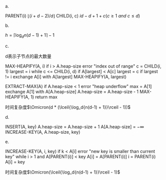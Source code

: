 a.

PARENT(i) $\lfloor{(i + d - 2) / d}\rfloor$
CHILD(i, c) $id - d + 1 + c (c \ge 1 \ and \ c \le d)$

b.

$h = \lceil{\log_d{n(d-1) + 1}}\rceil - 1$

c.

d表示子节点的最大数量

MAX-HEAPIFY(A, i)
    if i > A.heap-size
        error "index out of range"
    c = CHILD(i, 1)
    largest = i
    while c <= CHILD(i, d)
        if A[largest] < A[c]
            largest = c
    if largest != i
        exchange A[i] with A[largest]
        MAX-HEAPIFY(A, largest)

EXTRACT-MAX(A)
    if A.heap-size < 1
        error "heap underflow"
    max = A[1]
    exchange A[1] with A[A.heap-size]
    A.heap-size = A.heap-size - 1
    MAX-HEAPIFY(A, 1)
    return max

时间复杂度$\Omicron(d * (\lceil{\log_d{n(d-1) + 1}}\rceil - 1))$

d.

INSERT(A, key)
    A.heap-size = A.heap-size + 1
    A[A.heap-size] = $-\infty$
    INCREASE-KEY(A, A.heap-size, key)

e.

INCREASE-KEY(A, i, key)
    if k < A[i]
        error "new key is smaller than current key"
    while i > 1 and A[PARENT(i)] < key
        A[i] = A[PARENT(i)]
        i = PARENT(i)
    A[i] = key

时间复杂度$\Omicron(\lceil{\log_d{n(d-1) + 1}}\rceil - 1)$